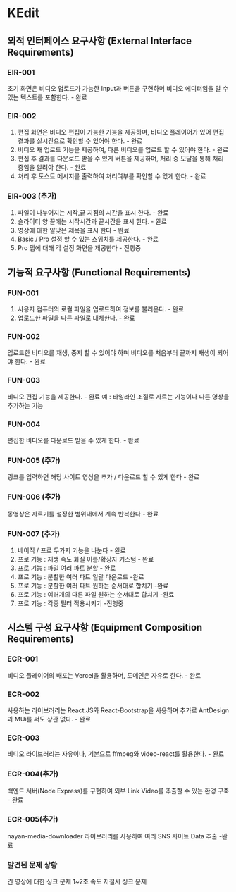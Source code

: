 # KEdit

## 외적 인터페이스 요구사항 (External Interface Requirements)

### EIR-001

초기 화면은 비디오 업로드가 가능한 Input과 버튼을 구현하며 비디오 에디터임을 알 수 있는 텍스트를 포함한다. - 완료

### EIR-002

1. 편집 화면은 비디오 편집이 가능한 기능을 제공하며, 비디오 플레이어가 있어 편집 결과를 실시간으로 확인할 수 있어야 한다. - 완료
2. 비디오 재 업로드 기능을 제공하여, 다른 비디오를 업로드 할 수 있어야 한다. - 완료
3. 편집 후 결과를 다운로드 받을 수 있게 버튼을 제공하며, 처리 중 모달을 통해 처리중임을 알려야 한다. - 완료
4. 처리 후 토스트 메시지를 출력하여 처리여부를 확인할 수 있게 한다. - 완료

### EIR-003 (추가)

1. 파일이 나누어지는 시작,끝 지점의 시간을 표시 한다. - 완료
2. 슬라이더 양 끝에는 시작시간과 끝시간을 표시 한다. - 완료
3. 영상에 대한 알맞은 제목을 표시 한다 - 완료
4. Basic / Pro 설정 할 수 있는 스위치를 제공한다. - 완료
5. Pro 탭에 대해 각 설정 화면을 제공한다 - 진행중

## 기능적 요구사항 (Functional Requirements)

### FUN-001

1. 사용자 컴퓨터의 로컬 파일을 업로드하여 정보를 불러온다. - 완료
2. 업로드한 파일을 다른 파일로 대체한다. - 완료

### FUN-002

업로드한 비디오를 재생, 중지 할 수 있어야 하며 비디오를 처음부터 끝까지 재생이 되어야 한다. - 완료

### FUN-003

비디오 편집 기능을 제공한다. - 완료
예 : 타임라인 조절로 자르는 기능이나 다른 영상을 추가하는 기능

### FUN-004

편집한 비디오를 다운로드 받을 수 있게 한다. - 완료

### FUN-005 (추가)

링크를 입력하면 해당 사이트 영상을 추가 / 다운로드 할 수 있게 한다 - 완료

### FUN-006 (추가)

동영상은 자르기를 설정한 범위내에서 계속 반복한다 - 완료

### FUN-007 (추가)

1. 베이직 / 프로 두가지 기능을 나눈다 - 완료
2. 프로 기능 : 재생 속도 화질 이름/확장자 커스텀 - 완료
3. 프로 기능 : 파일 여러 파트 분할 - 완료
4. 프로 기능 : 분할한 여러 파트 일괄 다운로드 -완료
5. 프로 기능 : 분할한 여러 파트 원하는 순서대로 합치기 -완료
6. 프로 기능 : 여러개의 다른 파일 원하는 순서대로 합치기 -완료
7. 프로 기능 : 각종 필터 적용시키기 -진행중

## 시스템 구성 요구사항 (Equipment Composition Requirements)

### ECR-001

비디오 플레이어의 배포는 Vercel을 활용하며, 도메인은 자유로 한다. - 완료

### ECR-002

사용하는 라이브러리는 React.JS와 React-Bootstrap을 사용하며 추가로 AntDesign과 MUi를 써도 상관 없다. - 완료

### ECR-003

비디오 라이브러리는 자유이나, 기본으로 ffmpeg와 video-react를 활용한다. - 완료

### ECR-004(추가)

백엔드 서버(Node Express)를 구현하여 외부 Link Video를 추출할 수 있는 환경 구축 - 완료

### ECR-005(추가)

nayan-media-downloader 라이브러리를 사용하여 여러 SNS 사이트 Data 추출 -완료

### 발견된 문제 상황

긴 영상에 대한 싱크 문제 1~2초
속도 저절시 싱크 문제
